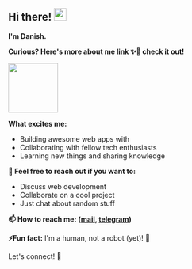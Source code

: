 ## **Hi there!  <img src="https://github.com/user-attachments/assets/28b25a2b-7601-4ff1-867c-511e00ed2ef2" alt="" height="25"  />**

**I'm Danish.**

**Curious? Here's more about me  [link](https://linktodocumentation) ✨🐾 check it out!**

<img src="https://github.com/user-attachments/assets/43601f68-c67f-44b8-beb1-3881d4f0d05d" alt="" height="100"  />


**What excites me:** 
* Building awesome web apps with
* Collaborating with fellow tech enthusiasts
* Learning new things and sharing knowledge



**💬 Feel free to reach out if you want to:**
* Discuss web development 
* Collaborate on a cool project 
* Just chat about random stuff



**📫 How to reach me: ([mail](https://mail.google.com/mail/?view=cm&fs=1&to=pkdanish329@gmail.com), [telegram](https://t.me/daanniishh))**

**⚡Fun fact:** I'm a human, not a robot (yet)! 🤖 



Let's connect! 🔗  

